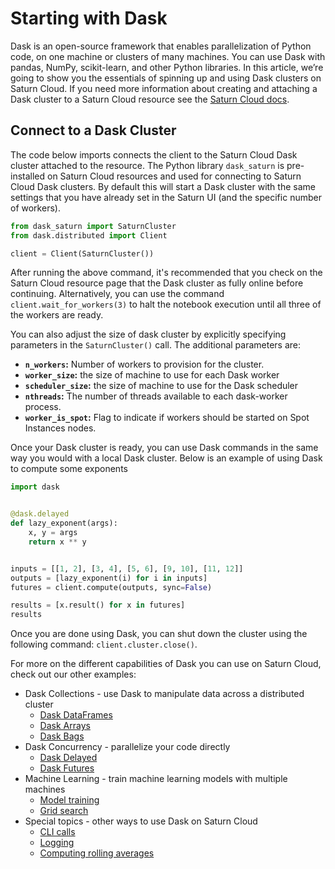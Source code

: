 # Starting with Dask
Dask is an open-source framework that enables parallelization of Python code, on one machine or clusters of many machines. You can use Dask with pandas, NumPy, scikit-learn, and other Python libraries.
In this article, we’re going to show you the essentials of spinning up and using Dask clusters on Saturn Cloud. If you need more information about creating and attaching a Dask cluster to a Saturn Cloud resource see the [Saturn Cloud docs](https://saturncloud.io/docs/using-saturn-cloud/create_dask_cluster/).


## Connect to a Dask Cluster

The code below imports connects the client to the Saturn Cloud Dask cluster attached to the resource. The Python library `dask_saturn` is pre-installed on Saturn Cloud resources and used for connecting to Saturn Cloud Dask clusters. By default this will start a Dask cluster with the same settings that you have already set in the Saturn UI (and the specific number of workers). 


```python
from dask_saturn import SaturnCluster
from dask.distributed import Client

client = Client(SaturnCluster())
```

After running the above command, it's recommended that you check on the Saturn Cloud resource page that the Dask cluster as fully online before continuing. Alternatively, you can use the command `client.wait_for_workers(3)` to halt the notebook execution until all three of the workers are ready.

You can also adjust the size of dask cluster by explicitly specifying parameters in the `SaturnCluster()` call. The additional parameters are:

* **`n_workers`:** Number of workers to provision for the cluster.
* **`worker_size`:** the size of machine to use for each Dask worker
* **`scheduler_size`:** the size of machine to use for the Dask scheduler
* **`nthreads`:** The number of threads available to each dask-worker process.
* **`worker_is_spot`:** Flag to indicate if workers should be started on Spot Instances nodes.

Once your Dask cluster is ready, you can use Dask commands in the same way you would with a local Dask cluster. Below is an example of using Dask to compute some exponents


```python
import dask


@dask.delayed
def lazy_exponent(args):
    x, y = args
    return x ** y


inputs = [[1, 2], [3, 4], [5, 6], [9, 10], [11, 12]]
outputs = [lazy_exponent(i) for i in inputs]
futures = client.compute(outputs, sync=False)

results = [x.result() for x in futures]
results
```

Once you are done using Dask, you can shut down the cluster using the following command: `client.cluster.close()`.

For more on the different capabilities of Dask you can use on Saturn Cloud, check out our other examples:

* Dask Collections - use Dask to manipulate data across a distributed cluster
  * [Dask DataFrames](<docs/Examples/python/Dask/collections/qs-dask-collections-dask-dataframe.md>)
  * [Dask Arrays](<docs/Examples/python/Dask/collections/qs-dask-collections-dask-array.md>)
  * [Dask Bags](<docs/Examples/python/Dask/collections/qs-dask-collections-dask-bag.md>)
* Dask Concurrency - parallelize your code directly
  * [Dask Delayed](<docs/Examples/python/Dask/concurrency/qs-dask-concurrency-dask-delayed.md>)
  * [Dask Futures](<docs/Examples/python/Dask/concurrency/qs-dask-concurrency-dask-futures.md>)
* Machine Learning - train machine learning models with multiple machines
  * [Model training](<docs/Examples/python/Dask/machine-learning/qs-machine-learning-model-training.md>)
  * [Grid search](<docs/Examples/python/Dask/machine-learning/qs-machine-learning-grid-search.md>)
* Special topics - other ways to use Dask on Saturn Cloud
  * [CLI calls](<docs/Examples/python/Dask/special-topics/qs-special-topics-cli-calls.md>)
  * [Logging](<docs/Examples/python/Dask/special-topics/qs-special-topics-logging.md>)
  * [Computing rolling averages](<docs/Examples/python/Dask/special-topics/qs-special-topics-rolling-average.md>)

